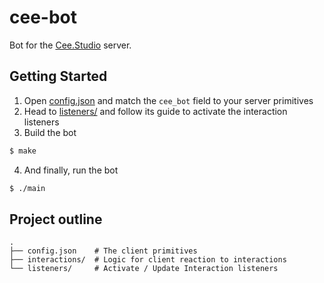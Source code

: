 # cee-bot

Bot for the [Cee.Studio](https://discord.gg/nBUqrWf) server.

## Getting Started

1. Open [config.json](config.json) and match the `cee_bot` field to your server primitives
2. Head to [listeners/](listeners/) and follow its guide to activate the interaction listeners
3. Build the bot
  ```bash
  $ make
  ```
4. And finally, run the bot
  ```bash
  $ ./main
  ```

## Project outline

```
.
├── config.json    # The client primitives
├── interactions/  # Logic for client reaction to interactions
└── listeners/     # Activate / Update Interaction listeners
```
